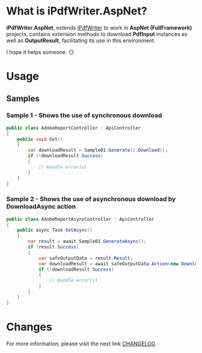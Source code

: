 # What is iPdfWriter.AspNet?

**iPdfWriter.AspNet**, extends [iPdfWriter](https://github.com/iAJTin/iPdfWriter) to work in **AspNet (FullFramework)** projects, contains extension methods to download **PdfInput** instances as well as **OutputResult**, facilitating its use in this environment.

I hope it helps someone. :smirk:

# Usage

## Samples

### Sample 1 - Shows the use of synchronous download

```csharp
public class AdobeReportController : ApiController
{
    public void Get()
    {
        var downloadResult = Sample01.Generate().Download();
        if (!downloadResult.Success)
        {
            // Handle error(s)
        }
    }
}
```

### Sample 2 - Shows the use of asynchronous download by DownloadAsync action

```csharp   
public class AdobeReportAsyncController : ApiController
{
    public async Task GetAsync()
    {
        var result = await Sample01.GenerateAsync();
        if (result.Success)
        {
            var safeOutputData = result.Result;
            var downloadResult = await safeOutputData.Action(new DownloadAsync());
            if (!downloadResult.Success)
            {
                // Handle error(s)
            }
        }
    }
}
```

# Changes

For more information, please visit the next link [CHANGELOG](https://github.com/iAJTin/iPdfWriter.AspNet/blob/master/CHANGELOG.md)
